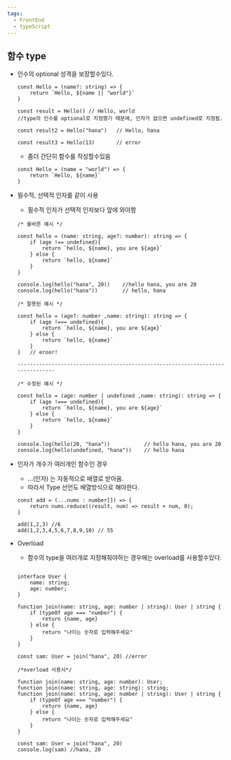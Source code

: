 ```yaml
---
tags:
  - FrontEnd
  - typeScript
---
```



## 함수 type

- 인수의 optional 성격을 보장할수있다.
    
    ```tsx
    const Hello = (name?: string) => {
    	return `Hello, ${name || "world"}`
    }
    
    const result = Hello() // Hello, world
    //type의 인수를 optional로 지정했기 때문에, 인자가 없으면 undefined로 지정됨.
    
    const result2 = Hello("hana")   // Hello, hana
    
    const result3 = Hello(13)       // error 
    ```
    
    - 좀더 간단히 함수를 작성할수있음
    
    ```tsx
    const Hello = (name = "world") => {
    	return `Hello, ${name}`
    }
    ```
    

- 필수적,  선택적 인자를 같이 사용
    - 필수적 인자가 선택적 인자보다 앞에 와야함
    
    ```tsx
    /* 올바른 예시 */
    
    const hello = (name: string, age?: number): string => {
    	if (age !== undefined){
    		return `hello, ${name}, you are ${age}`
    	} else {
    		return `hello, ${name}`
    	}
    }
    
    console.log(hello("hana", 20))    //hello hana, you are 20
    console.log(hello("hana"))        // hello, hana
    ```
    
    ```tsx
    /* 잘못된 예시 */
    
    const hello = (age?: number ,name: string): string => {
    	if (age !=== undefined){
    		return `hello, ${name}, you are ${age}`
    	} else {
    		return `hello, ${name}`
    	}
    }   // eroor! 
    
    -------------------------------------------------------------------------------
    
    /* 수정된 예시 */
    
    const hello = (age: number | undefined ,name: string): string => {
    	if (age !=== undefined){
    		return `hello, ${name}, you are ${age}`
    	} else {
    		return `hello, ${name}`
    	}
    }  
    
    console.log(hello(20, "hana"))           // hello hana, you are 20
    console.log(hello(undefined, "hana"))    // hello hana
    ```
    

- 인자가 개수가 여러개인 함수인 경우
    - …(인자) 는 자동적으로 배열로 받아옴.
    - 따라서 Type 선언도 배열방식으로 해야한다.
    
    ```tsx
    const add = (...nums : number[]) => {
    	return nums.reduce((result, num) => result + num, 0);
    }
    
    add(1,2,3) //6
    add(1,2,3,4,5,6,7,8,9,10) // 55
    ```
    

- Overload
    - 함수의 type을 여러개로 지정해줘야하는 경우에는 overload를 사용할수있다.
    
    ```tsx
    
    interface User {
    	name: string;
    	age: number;
    }
    
    function join(name: string, age: number | string): User | string {
    	if (typeOf age === "number") {
    		return {name, age}
    	} else {
    		return "나이는 숫자로 입력해주세요"
    	}
    }
    
    const sam: User = join("hana", 20) //error
    
    ```
    
    ```tsx
    /*overload 사용시*/
    
    function join(name: string, age: number): User;
    function join(name: string, age: string): string;
    function join(name: string, age: number | string): User | string {
    	if (typeOf age === "number") {
    		return {name, age}
    	} else {
    		return "나이는 숫자로 입력해주세요"
    	}
    }
    
    const sam: User = join("hana", 20)
    console.log(sam) //hana, 20
    
    ```